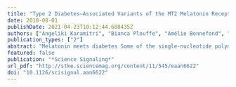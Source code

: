 ```yaml
---
title: "Type 2 Diabetes–Associated Variants of the MT2 Melatonin Receptor Affect Distinct Modes of Signaling"
date: 2018-08-01
publishDate: 2021-04-23T10:12:44.688435Z
authors: ["Angeliki Karamitri", "Bianca Plouffe", "Amélie Bonnefond", "Min Chen", "Jonathan Gallion", "Jean-Luc Guillaume", "Alan Hegron", "Mathilde Boissel", "Mickaël Canouil", "Claudia Langenberg", "Nicholas J. Wareham", "Christian Le Gouill", "Viktoria Lukasheva", "Olivier Lichtarge", "Philippe Froguel", "Michel Bouvier", "Ralf Jockers"]
publication_types: ["2"]
abstract: "Melatonin meets diabetes Some of the single-nucleotide polymorphisms associated with type 2 diabetes (T2D) occur in the gene encoding the melatonin receptor MT2, a G protein–coupled receptor (GPCR). Karamitri et al. measured the spontaneous and melatonin-stimulated signaling of 40 different MT2 variants. Computational analysis of these signaling profiles and assessment of genetic association data showed that those MT2 variants with defective melatonin-stimulated G protein signaling and reduced spontaneous β-arrestin recruitment were associated with the greatest risk for T2D. These data may aid in the development of specific treatments for T2D depending on the patient’s MT2 variant. Moreover, the experimental approach may be applied to assess the impact of other GPCR mutations on disease associations. Melatonin is produced during the night and regulates sleep and circadian rhythms. Loss-of-function variants in MTNR1B, which encodes the melatonin receptor MT2, a G protein–coupled receptor (GPCR), are associated with an increased risk of type 2 diabetes (T2D). To identify specific T2D-associated signaling pathway(s), we profiled the signaling output of 40 MT2 variants by monitoring spontaneous (ligand-independent) and melatonin-induced activation of multiple signaling effectors. Genetic association analysis showed that defects in the melatonin-induced activation of Gαi1 and Gαz proteins and in spontaneous β-arrestin2 recruitment to MT2 were the most statistically significantly associated with an increased T2D risk. Computational variant impact prediction by in silico evolutionary lineage analysis strongly correlated with the measured phenotypic effect of each variant, providing a predictive tool for future studies on GPCR variants. Together, this large-scale functional study provides an operational framework for the postgenomic analysis of the multiple GPCR variants present in the human population. The association of T2D risk with signaling pathway–specific defects opens avenues for pathway-specific personalized therapeutic intervention and reveals the potential relevance of MT2 function during the day, when melatonin is undetectable, but spontaneous activity of the receptor occurs. Connecting melatonin receptor variants to signaling differences reveals paths to type 2 diabetes therapy. Connecting melatonin receptor variants to signaling differences reveals paths to type 2 diabetes therapy."
featured: false
publication: "*Science Signaling*"
url_pdf: "http://stke.sciencemag.org/content/11/545/eaan6622"
doi: "10.1126/scisignal.aan6622"
---
```


